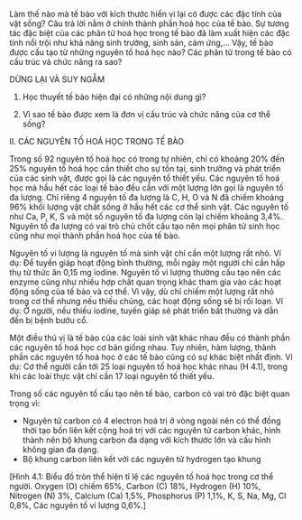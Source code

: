Làm thế nào mà tế bào với kích thước hiển vi lại có được các đặc tính của vật sống? Câu trả lời nằm ở chính thành phần hoá học của tế bào. Sự tương tác đặc biệt của các phân tử hoá học trong tế bào đã làm xuất hiện các đặc tính nổi trội như khả năng sinh trưởng, sinh sản, cảm ứng,... Vậy, tế bào được cấu tạo từ những nguyên tố hoá học nào? Các phân tử trong tế bào có cấu trúc và chức năng ra sao?

DỪNG LẠI VÀ SUY NGẪM

1. Học thuyết tế bào hiện đại có những nội dung gì?

2. Vì sao tế bào được xem là đơn vị cấu trúc và chức năng của cơ thể sống?

II. CÁC NGUYÊN TỐ HOÁ HỌC TRONG TẾ BÀO

Trong số 92 nguyên tố hoá học có trong tự nhiên, chỉ có khoảng 20% đến 25% nguyên tố hoá học cần thiết cho sự tồn tại, sinh trưởng và phát triển của các sinh vật, được gọi là các nguyên tố thiết yếu. Các nguyên tố hoá học mà hầu hết các loại tế bào đều cần với một lượng lớn gọi là nguyên tố đa lượng. Chỉ riêng 4 nguyên tố đa lượng là C, H, O và N đã chiếm khoảng 96% khối lượng vật chất sống ở hầu hết các cơ thể sinh vật. Các nguyên tố như Ca, P, K, S và một số nguyên tố đa lượng còn lại chiếm khoảng 3,4%. Nguyên tố đa lượng có vai trò chủ chốt cấu tạo nên mọi phân tử sinh học cũng như mọi thành phần hoá học của tế bào.

Nguyên tố vi lượng là nguyên tố mà sinh vật chỉ cần một lượng rất nhỏ. Ví dụ: Để tuyến giáp hoạt động bình thường, mỗi ngày một người chỉ cần hấp thụ từ thức ăn 0,15 mg iodine. Nguyên tố vi lượng thường cấu tạo nên các enzyme cũng như nhiều hợp chất quan trọng khác tham gia vào các hoạt động sống của tế bào và cơ thể. Vì vậy, dù chỉ chiếm một lượng rất nhỏ trong cơ thể nhưng nếu thiếu chúng, các hoạt động sống sẽ bị rối loạn. Ví dụ: Ở người, nếu thiếu iodine, tuyến giáp sẽ phát triển bất thường và dẫn đến bị bệnh bướu cổ.

Một điều thú vị là tế bào của các loài sinh vật khác nhau đều có thành phần các nguyên tố hoá học cơ bản giống nhau. Tuy nhiên, hàm lượng, thành phần các nguyên tố hoá học ở các tế bào cũng có sự khác biệt nhất định. Ví dụ: Cơ thể người cần tới 25 loại nguyên tố hoá học khác nhau (H 4.1), trong khi các loài thực vật chỉ cần 17 loại nguyên tố thiết yếu.

Trong số các nguyên tố cấu tạo nên tế bào, carbon có vai trò đặc biệt quan trọng vì:
- Nguyên tử carbon có 4 electron hoá trị ở vòng ngoài nên có thể đồng thời tạo bốn liên kết cộng hoá trị với các nguyên tử carbon khác, hình thành nên bộ khung carbon đa dạng với kích thước lớn và cấu hình không gian đa dạng.
- Bộ khung carbon liên kết với các nguyên tử hydrogen tạo khung

[Hình 4.1: Biểu đồ tròn thể hiện tỉ lệ các nguyên tố hoá học trong cơ thể người. Oxygen (O) chiếm 65%, Carbon (C) 18%, Hydrogen (H) 10%, Nitrogen (N) 3%, Calcium (Ca) 1,5%, Phosphorus (P) 1,1%, K, S, Na, Mg, Cl 0,8%, Các nguyên tố vi lượng 0,6%.]
